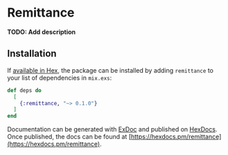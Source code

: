 # Remittance

**TODO: Add description**

## Installation

If [available in Hex](https://hex.pm/docs/publish), the package can be installed
by adding `remittance` to your list of dependencies in `mix.exs`:

```elixir
def deps do
  [
    {:remittance, "~> 0.1.0"}
  ]
end
```

Documentation can be generated with [ExDoc](https://github.com/elixir-lang/ex_doc)
and published on [HexDocs](https://hexdocs.pm). Once published, the docs can
be found at [https://hexdocs.pm/remittance](https://hexdocs.pm/remittance).

